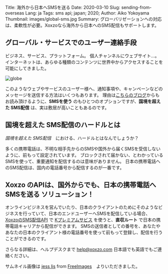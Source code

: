 Title: 海外から日本へSMSを送る
Date: 2020-03-10
Slug: sending-from-overseas
Lang: ja
Tags: sms api; japan; 2020; 
Author: Aiko Yokoyama
Thumbnail: images/global-sms.jpg
Summary: グローバリゼーションへの対応は、柔軟性が必要。Xoxzoなら海外から日本へのSMS配信もサポートします。


## グローバル・サービスでのユーザー連絡手段

ビジネス、サービス、プラットフォーム。
個人チャンネルにウェブサイト…。
インターネットは、あらゆる種類のコンテンツに世界中からアクセスすることを可能にしてきました。

![globe](/images/global-sms.jpg)

このようなウェブやサービスのユーザー様へ、通知事項や、キャンペーンなどのメッセージを送信する方法はいくつもあります。
理由は[こちらのブログ](https://blog.xoxzo.com/ja/2018/04/06/why-adopt-sms/)からもお読み頂けるように、**SMSを使う** のもひとつのオプションですが、**国境を超えた SMS配信** は、実は敷居が高いこともあるのです。

## 国境を超えた SMS配信のハードルとは

_国境を超えた SMS配信_　における、ハードルとはなんでしょうか？

多くの携帯電話は、不明な相手先からのSMSや国外から届くSMSを受信しないように、前もって設定されています。
ブロックされて届かない、とわかっているSMSを使って、重要通知を配信するのは意味がありません。
日本の携帯電話へのSMS配信は、国内の電話番号から配信するのが一番です。

## Xoxzo のAPIは、国外からでも、日本の携帯電話へSMSを送る ソリューション！

オンラインビジネスを営んでいたり、日本のクライアントのためにそのようなビジネスを行っていて、日本のエンドユーザーへSMSを配信している場合、
 [XoxzoのSMS配信API](https://www.xoxzo.com/ja/) で [Kプレミアムサビス](https://help.xoxzo.com/ja/xoxzo-cloud-telephony/articles/the-k-premium-service/) を使うと、**直収ルート** で日本の携帯電話キャリアから配信ができます。
SMSの送信者としての番号を、あなたやあなたの日本のクライアント様の電話番号を使って前もって登録し、配信を行うことができるのです。

さらなる詳細は、ヘルプデスクまで help@xoxzo.com 日本語でも英語でもご連絡ください。

サムネイル画像は <a href="https://www.freeimages.com/photographer/jeinny-46342">jess lis</a> from <a href="https://freeimages.com/">FreeImages</a>　よりいただきました。
